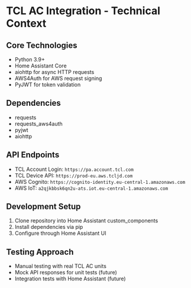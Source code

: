 # TCL AC Integration - Technical Context

## Core Technologies
- Python 3.9+
- Home Assistant Core
- aiohttp for async HTTP requests
- AWS4Auth for AWS request signing
- PyJWT for token validation

## Dependencies
- requests
- requests_aws4auth
- pyjwt
- aiohttp

## API Endpoints
- TCL Account Login: `https://pa.account.tcl.com`
- TCL Device API: `https://prod-eu.aws.tcljd.com`
- AWS Cognito: `https://cognito-identity.eu-central-1.amazonaws.com`
- AWS IoT: `a2qjkbbsk6qn2u-ats.iot.eu-central-1.amazonaws.com`

## Development Setup
1. Clone repository into Home Assistant custom_components
2. Install dependencies via pip
3. Configure through Home Assistant UI

## Testing Approach
- Manual testing with real TCL AC units
- Mock API responses for unit tests (future)
- Integration tests with Home Assistant (future)
